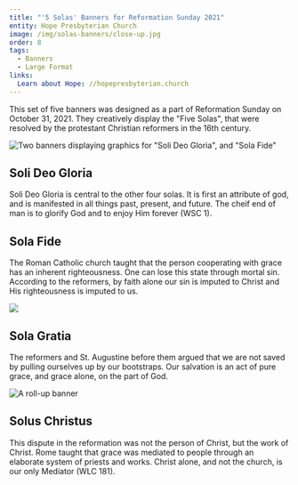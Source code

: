 ```yaml
---
title: "'5 Solas' Banners for Reformation Sunday 2021"
entity: Hope Presbyterian Church
image: /img/solas-banners/close-up.jpg
order: 8
tags:
  - Banners
  - Large Format
links:
  Learn about Hope: //hopepresbyterian.church
---
```


This set of five banners was designed as a part of Reformation Sunday on October
31, 2021. They creatively display the "Five Solas", that were resolved by the
protestant Christian reformers in the 16th century.

![Two banners displaying graphics for "Soli Deo Gloria", and "Sola Fide"](/img/solas-banners/dual.jpg)

## Soli Deo Gloria

Soli Deo Gloria is central to the other four solas. It is first an attribute of
god, and is manifested in all things past, present, and future. The cheif end of
man is to glorify God and to enjoy Him forever (WSC 1).

## Sola Fide

The Roman Catholic church taught that the person cooperating with grace has an
inherent righteousness. One can lose this state through mortal sin. According to
the reformers, by faith alone our sin is imputed to Christ and His righteousness
is imputed to us.

![](/img/solas-banners/single-straight.jpg)

## Sola Gratia

The reformers and St. Augustine before them argued that we are not saved by
pulling ourselves up by our bootstraps. Our salvation is an act of pure grace,
and grace alone, on the part of God.

![A roll-up banner](/img/solas-banners/single-wide.jpg)

## Solus Christus

This dispute in the reformation was not the person of Christ, but the work of
Christ. Rome taught that grace was mediated to people through an elaborate
system of priests and works. Christ alone, and not the church, is our only
Mediator (WLC 181).
